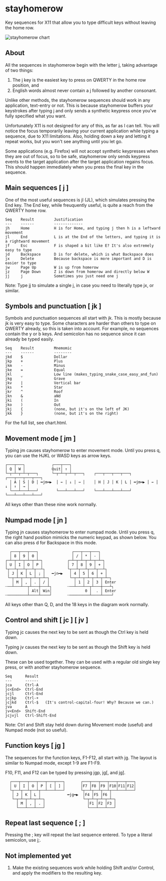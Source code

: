 stayhomerow
===========

Key sequences for X11 that allow you to type difficult keys without leaving the home row.

![stayhomerow chart](http://www.superjer.com/lies/stayhomerow-920.png)

About
-----

All the sequences in stayhomerow begin with the letter  j,  taking advantage of two things:

  1. The  j  key is the easiest key to press on QWERTY in the home row position, and
  2. English words almost never contain a  j  followed by another consonant.

Unlike other methods, the stayhomerow sequences should work in any application, text-entry or not.
This is because stayhomerow buffers your keystrokes after typing  j  and only sends a synthetic
keypress once you've fully specified what you want.

Unfortunately X11 is not designed for any of this, as far as I can tell. You will notice the focus
temporarily leaving your current application while typing a sequence, due to X11 limitations. Also,
holding down a key and letting it repeat works, but you won't see anything until you let go.

Some applications (e.g. Firefox) will not accept synthetic keypresses when they are out of focus,
so to be safe, stayhomerow only sends keypress events to the target application after the target
application regains focus. This should happen immediately when you press the final key in the
sequence.


Main sequences  [ j ]
---------------------

One of the most useful sequences is  jl  (JL),  which simulates pressing the End key. The End key,
while freuquently useful, is quite a reach from the QWERTY home row.

    Seq    Result         Justification
    ---    ------         -------------
    jh     Home           H is for Home, and typing j then h is a leftward movement
    jl     End            L is at the End of the letters, and typing it is a rightward movement
    jf     Esc            F is shaped a bit like E? It's also extremely easy to type
    jd     Backspace      D is for delete, which is what Backspace does
    jx     Delete         Because backspace is more important and D is easier to type
    jw     Page Up        W is up from homerow
    jz     Page Down      Z is down from homerow and directly below W
    jj     j              Sometimes you just need one j

Note: Type  jj  to simulate a single j, in case you need to literally type  jx,  or similar.


Symbols and punctuation  [ jk ]
-------------------------------

Symbols and punctuation sequences all start with  jk. This is mostly because  jk  is very easy to
type. Some characters are harder than others to type on QWERTY already, so this is taken into
account. For example, no sequences contain the  y  or  b  keys. And semicolon has no sequence since
it can already be typed easily.

    Seq    Result         Mnemomic
    ---    ------         --------
    jkd    $              Dollar
    jkp    +              Plus
    jkm    -              Minus
    jke    =              Equal
    jkl    _              Low line (makes_typing_snake_case_easy_and_fun)
    jkg    `              Grave
    jkv    |              Vertical bar
    jks    *              Star
    jkr    ^              Roof
    jkn    &              aNd
    jki    (              In
    jko    )              Out
    jkj    {              (none, but it's on the left of JK)
    jkk    }              (none, but it's on the right)

For the full list, see chart.html.


Movement mode  [ jm ]
---------------------

Typing  jm  causes stayhomerow to enter movement mode. Until you press  q,  you can use the
HJKL or WASD keys as arrow keys.

    ┌───┬───┐            ┌───┬───┐
    │ Q │ W │            Quit│ ↑ │
    └─┬─┴─┬─┴─┬───┐      └─┬─┴─┬─┴─┬───┐    ┌───┬───┬───┬───┐       ┌───┬───┬───┬───┐
      │ A │ S │ D │ ━jm━▶  │ ← │ ↓ │ → │    │ H │ J │ K │ L │ ━jm━▶ │ ← │ ↓ │ ↑ │ → │
      └───┴───┴───┘        └───┴───┴───┘    └───┴───┴───┴───┘       └───┴───┴───┴───┘

All keys other than these nine work normally.


Numpad mode  [ jn ]
-------------------

Typing  jn  causes stayhomerow to enter numpad mode. Until you press  q,  the right hand
position mimicks the numeric keypad, as shown below.  You can also press  d  for Backspace
in this mode.

      ┌───┬───┬───┐               ┌───┬───┬───┐
      │ 8 │ 9 │ 0 │               │ / │ * │ - │
    ┌─┴─┬─┴─┬─┴─┬─┴─┐           ┌─┴─┬─┴─┬─┴─┬─┴─┐
    │ U │ I │ O │ P │           │ 7 │ 8 │ 9 │ + │
    └┬──┴┬──┴┬──┴┬──┴┐          └┬──┴┬──┴┬──┴┬──┴┐
     │ J │ K │ L │ ; │   ━jn━▶   │ 4 │ 5 │ 6 │ + │
     └─┬─┴─┬─┴─┬─┴─┬─┴─┐         └─┬─┴─┬─┴─┬─┴─┬─┴─┐
       │ M │ , │ . │ / │           │ 1 │ 2 │ 3 │ Enter
    ┈──┴───┴──┬┴───┼───┴┐       ┈──┴───┴──┬┴───┼───┴┐
              │ Alt│ Win│               0 │  . │ Enter
    ┈─────────┴────┴────┘       ┈─────────┴────┴────┘

All keys other than Q, D, and the 18 keys in the diagram work normally.


Control and shift  [ jc ]  [ jv ]
---------------------------------

Typing  jc  causes the next key to be sent as though the Ctrl key is held down.

Typing  jv  causes the next key to be sent as though the Shift key is held down.

These can be used together. They can be used with a regular old single key press, or with another
stayhomerow sequence.

    Seq      Result
    ---      ------
    jca      Ctrl-A
    jc<End>  Ctrl-End
    jcjl     Ctrl-End
    jcjkp    Ctrl-+
    jcjkd    Ctrl-$   (It's control-capital-four! Why? Because we can.)
    jva      A
    jv<End>  Shift-End
    jcjvjl   Ctrl-Shift-End

Note: Ctrl and Shift stay held down during Movement mode (useful) and Numpad mode (not so useful).


Function keys  [ jg ]
---------------------

The sequences for the function keys, F1-F12, all start with  jg. The layout is similar to Numpad
mode, except 1-9 are F1-F9.

F10, F11, and F12 can be typed by pressing  jgp,  jg[,  and  jg].

      ┌───┬───┬───┬───┬───┬───┐       ┌───┬───┬───┬───┬───┬───┐
      │ U │ I │ O │ P │ [ │ ] │       │F7 │F8 │F9 │F10│F11│F12│
      └┬──┴┬──┴┬──┴┬──┴───┴───┘       └┬──┴┬──┴┬──┴┬──┴───┴───┘
       │ J │ K │ L │            ━jg━▶  │F4 │F5 │F6 │
       └─┬─┴─┬─┴─┬─┴─┐                 └─┬─┴─┬─┴─┬─┴─┐
         │ M │ , │ . │                   │F1 │F2 │F3 │
         └───┴───┴───┘                   └───┴───┴───┘


Repeat last sequence  [ ; ]
---------------------------

Pressing the  ;  key will repeat the last sequence entered. To type a literal semicolon, use  j;.


Not implemented yet
-------------------

  1. Make the existing sequences work while holding Shift and/or Control, and apply the modifiers
     to the resulting key.
